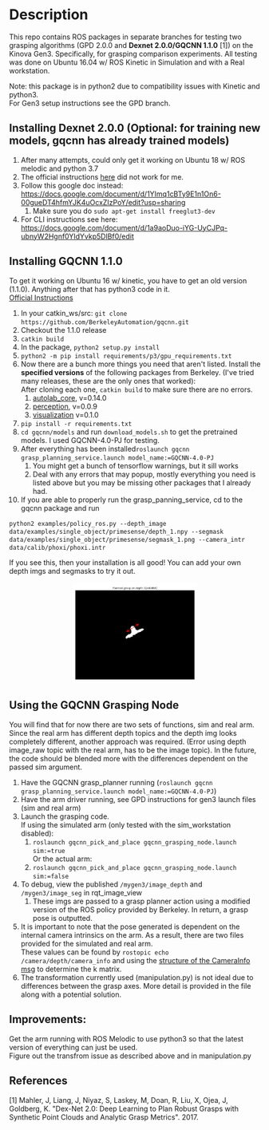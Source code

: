# Description
This repo contains ROS packages in separate branches for testing two grasping algorithms (GPD 2.0.0 and **Dexnet 2.0.0/GQCNN 1.1.0** [1]) on the Kinova Gen3. Specifically, for grasping comparison experiments.
All testing was done on Ubuntu 16.04 w/ ROS Kinetic in Simulation and with a Real workstation. 

Note: this package is in python2 due to compatibility issues with Kinetic and python3.  
For Gen3 setup instructions see the GPD branch.

## Installing Dexnet 2.0.0 (Optional: for training new models, gqcnn has already trained models)
1. After many attempts, could only get it working on Ubuntu 18 w/ ROS melodic and python 3.7
1. The official instructions [here](https://berkeleyautomation.github.io/dex-net/install/install.html) did not work for me.
1. Follow this google doc instead: https://docs.google.com/document/d/1YImq1cBTy9E1n1On6-00gueDT4hfmYJK4uOcxZIzPoY/edit?usp=sharing
   1. Make sure you do `sudo apt-get install freeglut3-dev`
1. For CLI instructions see here: https://docs.google.com/document/d/1a9aoDuo-iYG-UyCJPq-ubnyW2Hgnf0YIdYvkp5DlBf0/edit

## Installing GQCNN 1.1.0
To get it working on Ubuntu 16 w/ kinetic, you have to get an old version (1.1.0). Anything after that has python3 code in it.  
[Official Instructions](https://berkeleyautomation.github.io/gqcnn/install/install.html#ros-installation)
1. In your catkin_ws/src: `git clone https://github.com/BerkeleyAutomation/gqcnn.git`
1. Checkout the 1.1.0 release
1. `catkin build`
1. In the package, `python2 setup.py install`
1. `python2 -m pip install requirements/p3/gpu_requirements.txt`
1. Now there are a bunch more things you need that aren't listed. Install the **specified versions** of the following packages from Berkeley. (I've tried many releases, these are the only ones that worked):  
    After cloning each one, `catkin build` to make sure there are no errors.  
   1. [autolab_core](https://github.com/BerkeleyAutomation/autolab_core), v=0.14.0
   1. [perception](https://github.com/BerkeleyAutomation/perception), v=0.0.9  
   1. [visualization](https://github.com/BerkeleyAutomation/visualization) v=0.1.0
1. `pip install -r requirements.txt`
1. `cd gqcnn/models` and run `download_models.sh` to get the pretrained models. I used GQCNN-4.0-PJ for testing.
1. After everything has been installed`roslaunch gqcnn grasp_planning_service.launch model_name:=GQCNN-4.0-PJ`
    1. You might get a bunch of tensorflow warnings, but it sill works
    1. Deal with any errors that may popup, mostly everything you need is listed above but you may be missing other packages that I already had. 
 1. If you are able to properly run the grasp_panning_service, cd to the gqcnn package and run  
 ```
 python2 examples/policy_ros.py --depth_image data/examples/single_object/primesense/depth_1.npy --segmask data/examples/single_object/primesense/segmask_1.png --camera_intr data/calib/phoxi/phoxi.intr
 ```  
  If you see this, then your installation is all good! You can add your own depth imgs and segmasks to try it out.

<p align="center">
<img src="imgs/gqcnn_example.png" width="250">
</p>


 ## Using the GQCNN Grasping Node
 You will find that for now there are two sets of functions, sim and real arm. Since the real arm has different depth topics and the depth img looks completely different,
 another approach was required. (Error using depth image_raw topic with the real arm, has to be the image topic). In the future, the code should be blended more with the differences dependent on the passed sim argument.

 1. Have the GQCNN grasp_planner running (`roslaunch gqcnn grasp_planning_service.launch model_name:=GQCNN-4.0-PJ`)
 1. Have the arm driver running, see GPD instructions for gen3 launch files (sim and real arm)
 1. Launch the grasping code.  
    If using the simulated arm (only tested with the sim_workstation disabled):
    1. `roslaunch gqcnn_pick_and_place gqcnn_grasping_node.launch sim:=true`  
    Or the actual arm:
    1. `roslaunch gqcnn_pick_and_place gqcnn_grasping_node.launch sim:=false`  
 1. To debug, view the published `/mygen3/image_depth` and `/mygen3/image_seg` in rqt_image_view
    1. These imgs are passed to a grasp planner action using a modified version of the ROS policy provided by Berkeley. In return, a grasp pose is outputted. 
 1. It is important to note that the pose generated is dependent on the internal camera intrinsics on the arm. As a result, there are two files provided for the simulated and real arm.  
    These values can be found by `rostopic echo /camera/depth/camera_info` and using the [structure of the CameraInfo msg](http://docs.ros.org/en/melodic/api/sensor_msgs/html/msg/CameraInfo.html) to determine the k matrix.
 1. The transformation currently used (manipulation.py) is not ideal due to differences between the grasp axes. More detail is provided in the file along with a potential solution.
 
 ## Improvements:
 Get the arm running with ROS Melodic to use python3 so that the latest version of everything can just be used.  
 Figure out the transfrom issue as described above and in manipulation.py 

 ## References
 [1] Mahler, J, Liang, J, Niyaz, S, Laskey, M, Doan, R, Liu, X, Ojea, J, Goldberg, K. "Dex-Net 2.0: Deep Learning to Plan Robust Grasps with Synthetic Point Clouds and Analytic Grasp Metrics". 2017.
